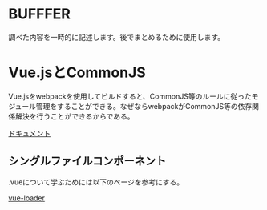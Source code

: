 BUFFFER
=======
調べた内容を一時的に記述します。後でまとめるために使用します。

# Vue.jsとCommonJS
Vue.jsをwebpackを使用してビルドすると、CommonJS等のルールに従ったモジュール管理をすることができる。なぜならwebpackがCommonJS等の依存関係解決を行うことができるからである。

[ドキュメント](https://webpack.js.org/concepts/modules/#what-is-a-webpack-module)

## シングルファイルコンポーネント
.vueについて学ぶためには以下のページを参考にする。

[vue-loader](https://vue-loader.vuejs.org/ja/)
